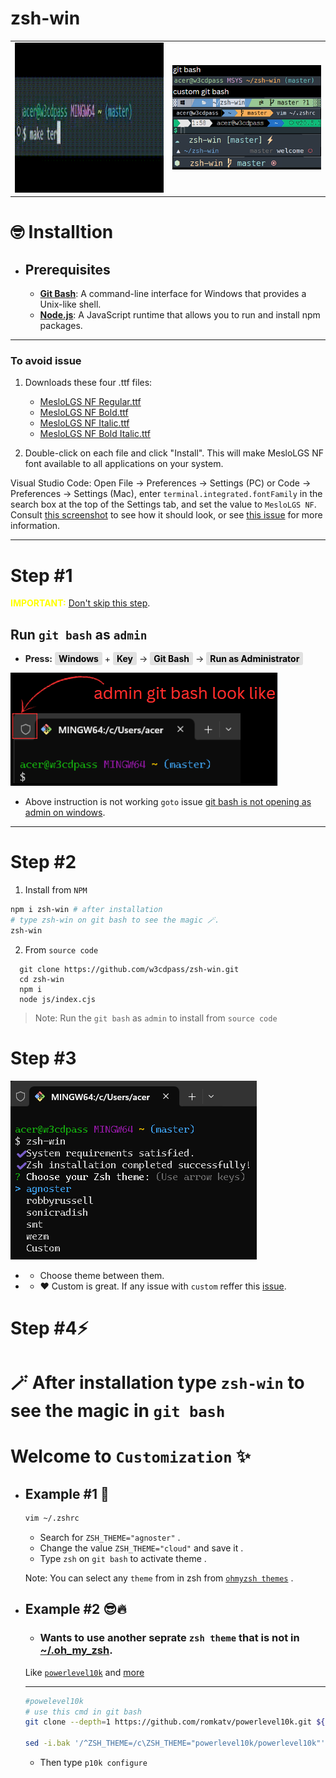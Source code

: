 # zsh-win

<table width="100%">
  <tr>
    <td align="center" style="width: 50%;">
      <img src="./final.gif" alt="watch Video" width="400" height="240"/>
    </td>
    <td align="center" style="width: 50%;">
      <img src="./custom.png" alt="watch Video"/>
    </td>
  </tr>
</table>



# 🤓 Installtion
  * ## Prerequisites
    - **[Git Bash](https://git-scm.com/download/win)**: A command-line interface for Windows that provides a Unix-like shell. 
    - **[Node.js](https://nodejs.org/en/download/)**: A JavaScript runtime that allows you to run and install npm packages.  
****
### To avoid issue
1. Downloads these four .ttf files:

    - [MesloLGS NF Regular.ttf](https://github.com/romkatv/powerlevel10k-media/raw/master/MesloLGS%20NF%20Regular.ttf)
    - [MesloLGS NF Bold.ttf](https://github.com/romkatv/powerlevel10k-media/raw/master/MesloLGS%20NF%20Bold.ttf)
    - [MesloLGS NF Italic.ttf](https://github.com/romkatv/powerlevel10k-media/raw/master/MesloLGS%20NF%20Italic.ttf)
    - [MesloLGS NF Bold Italic.ttf](https://github.com/romkatv/powerlevel10k-media/raw/master/MesloLGS%20NF%20Bold%20Italic.ttf)

2. Double-click on each file and click "Install". This will make MesloLGS NF font available to all applications on your system.

Visual Studio Code: Open File → Preferences → Settings (PC) or Code → Preferences → Settings (Mac), enter `terminal.integrated.fontFamily` in the search box at the top of the Settings tab, and set the value to `MesloLGS NF`. Consult <a href="https://raw.githubusercontent.com/romkatv/powerlevel10k-media/389133fb8c9a2347929a23702ce3039aacc46c3d/visual-studio-code-font-settings.jpg" style="text-decoration: underline;">this screenshot</a> to see how it should look, or see <a href="https://github.com/romkatv/powerlevel10k/issues/671" style="text-decoration: underline;">this issue</a> for more information.


****
# Step #1
  >  <div style="border-left: 4px solid yellow; padding-left: 10px;">
  <strong style="color:yellow">IMPORTANT:</strong> <span style="text-decoration:underline;">Don't skip this step</span>.
  </div>


## Run `git bash` as `admin`
  - **Press:** 
<span style="background-color:#e1e1e1;border-radius:3px;padding:2px 6px;color:black;"><strong>Windows</strong></span> + 
<span style="background-color:#e1e1e1;border-radius:3px;padding:2px 6px;color:black;"><strong>Key</strong></span> → 
<span style="background-color:#e1e1e1;border-radius:3px;padding:2px 6px;color:black;"><strong>Git Bash</strong></span> → 
<span style="background-color:#e1e1e1;border-radius:3px;padding:2px 6px;color:black;"><strong>Run as Administrator</strong></span>

<img src="./infoadmin.png" alt="watch Video" /></p>
  - Above instruction is not working `goto` issue <a href="#" style="text-decoration: underline;">git bash is not opening as admin on windows</a>.

****
# Step #2
  1. Install from `NPM`
```bash
npm i zsh-win # after installation
# type zsh-win on git bash to see the magic 🪄.
zsh-win
```
2. From `source code`
```
  git clone https://github.com/w3cdpass/zsh-win.git
  cd zsh-win
  npm i
  node js/index.cjs
```
   > Note: Run the `git bash` as `admin` to install from `source code`

# Step #3
<img src="./step2.png">

- * Choose theme between them.
- * ❤️ Custom is great. If any issue with `custom` reffer this <a href="#issue" style="text-decoration:underline">issue</a>.

# Step #4⚡
# 🪄 After installation type `zsh-win` to see the magic in `git bash`

# Welcome to `Customization` ✨
- ## Example #1 🥱
  ```bash
  vim ~/.zshrc 
  ```
  - Search for `ZSH_THEME="agnoster"` .
  - Change the value `ZSH_THEME="cloud"` and save it .
  - Type `zsh` on `git bash` to activate theme .

  Note: You can select any `theme` from in zsh from <a href="https://github.com/ohmyzsh/ohmyzsh/wiki/Themes#robbyrussell" style="text-decoration:underline;">`ohmyzsh themes`</a> .
- ## Example #2 😎🔥
  * ### Wants to use another seprate `zsh theme` that is not in [~/.oh_my_zsh](https://github.com/ohmyzsh/ohmyzsh/tree/master/themes).
  Like <a href="https://github.com/romkatv/powerlevel10k" style="text-decoration:underline;">`powerlevel10k`</a> and [more](https://github.com/ohmyzsh/ohmyzsh/wiki/External-themes#simplerich-theme)
  ___
  ```bash
  #powelevel10k
  # use this cmd in git bash
  git clone --depth=1 https://github.com/romkatv/powerlevel10k.git ${ZSH_CUSTOM:-$HOME/.oh-my-zsh/custom}/themes/powerlevel10k

  sed -i.bak '/^ZSH_THEME=/c\ZSH_THEME="powerlevel10k/powerlevel10k"' ~/.zshrc

  ```
  - Then type `p10k configure`
